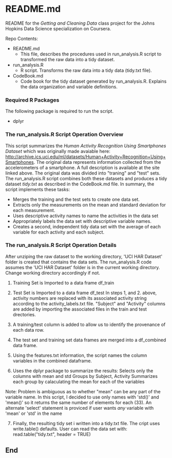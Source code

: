 README.md 
========================================================
README for the *Getting and Cleaning Data* class project for the Johns Hopkins Data Science specialization on Coursera. 

Repo Contents: 
* README.md
  * This file, describes the procedures used in run_analysis.R script to transformed the raw data into a tidy dataset.
* run_analysis.R  
  * R script. Transforms the raw data into a tidy data (tidy.txt file).  
* CodeBook.md  
  * Code book for the tidy dataset generated by run_analysis.R. Explains the data organization and variable definitions. 

### Required R Packages  
The following package is required to run the script.   
* dplyr    

### The run_analysis.R Script Operation Overview
This script summarizes the *Human Activity Recognition Using Smartphones Dataset* which was originally made avaiable here: http://archive.ics.uci.edu/ml/datasets/Human+Activity+Recognition+Using+Smartphones. The original data represents information collected from the accelerometers of a smartphone. A full description is available at the site linked above.
The original data was divided into "traning" and "test" sets. The run_analysis.R script combines both these datasets and produces a tidy dataset *tidy.txt* as described in the CodeBook.md file. In summary, the script implements these tasks:

- Merges the training and the test sets to create one data set.
- Extracts only the measurements on the mean and standard deviation for each measurement. 
- Uses descriptive activity names to name the activities in the data set
- Appropriately labels the data set with descriptive variable names. 
- Creates a second, independent tidy data set with the average of each variable for each activity and each subject.

### The run_analysis.R Script Operation Details  
After unziping the raw dataset to the working directory, 'UCI HAR Dataset' folder is created that contains the data sets. The run_analysis.R  code assumes the 'UCI HAR Dataset' folder is in the current working directory. Change working directory accordingly if not.

1. 	Training Set is Imported to a data frame df_train
2. 	Test Set is Imported to a data frame df_test
In steps 1, and 2. above, activity numbers are replaced with its associated activity string according to the activity_labels.txt file. "Subject" and "Activity" columns are added by importing the associated files in the train and test drectories.

3.  A training/test column is added to allow us to identify the provenance of each data row.
4.	The test set and training set data frames are merged into a df_combined data frame.
5.  Using the features.txt information, the script names the column variables in the combined dataframe.
6.  Uses the dplyr package to summarize the results:
	Selects only the columns with mean and std 
	Groups by Subject, Activity 
	Summarizes each group by calaculating the mean for each of the variables
	
Note: Problem is ambiguous as to whether "mean" can be any part of the variable name.
In this script, I decided to use only names with 'std()' and 'mean()' so it returns the same number of elements for each (33). 
An alternate 'select' statement is proviced if user wants *any* variable with 'mean' or 'std' in the name

7. Finally, the resulting tidy set i written into a tidy.txt file. The cript uses write.table() defaults.
 User can read the data set with: read.table("tidy.txt", header = TRUE)

## End


